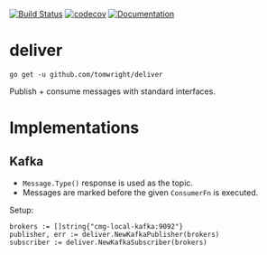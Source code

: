 [![Build Status](https://travis-ci.org/TomWright/deliver.svg?branch=master)](https://travis-ci.org/TomWright/deliver)
[![codecov](https://codecov.io/gh/TomWright/deliver/branch/master/graph/badge.svg)](https://codecov.io/gh/TomWright/deliver)
[![Documentation](https://godoc.org/github.com/TomWright/deliver?status.svg)](https://godoc.org/github.com/TomWright/deliver)

# deliver

```
go get -u github.com/tomwright/deliver
```

Publish + consume messages with standard interfaces.

# Implementations

## Kafka

- `Message.Type()` response is used as the topic.
- Messages are marked before the given `ConsumerFn` is executed. 

Setup:
```
brokers := []string{"cmg-local-kafka:9092"}
publisher, err := deliver.NewKafkaPublisher(brokers)
subscriber := deliver.NewKafkaSubscriber(brokers)
```